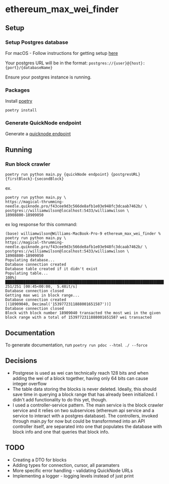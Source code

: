 # ethereum_max_wei_finder
## Setup
### Setup Postgres database
For macOS - Follow instructions for getting setup [here](https://postgresapp.com)

Your postgres URL will be in the format:
`postgres://{user}@{host}:{port}/{databaseName}`

Ensure your postgres instance is running.
### Packages
Install [poetry](https://python-poetry.org/docs/)

`poetry install`

### Generate QuickNode endpoint
Generate a [quicknode endpoint](https://www.quicknode.com/core-api)

## Running

### Run block crawler
`poetry run python main.py {quickNode endpoint} {postgresURL} {firstBlock}-{secondBlock}`

ex.
```
poetry run python main.py \
https://magical-thrumming-needle.quiknode.pro/f43cee9d3c566de8afb1e03e948fc3dcaab7462b/ \
postgres://williamwilson@localhost:5433/williamwilson \
18908800-18909050
```

ex log response for this command:
```
(base) williamwilson@Williams-MacBook-Pro-9 ethereum_max_wei_finder % poetry run python main.py \
https://magical-thrumming-needle.quiknode.pro/f43cee9d3c566de8afb1e03e948fc3dcaab7462b/ \
postgres://williamwilson@localhost:5433/williamwilson \
18908800-18909050
Populating database...
Database connection created
Database table created if it didn't exist
Populating table...
100%|█████████████████████████████████████████████████████████████████████████| 251/251 [00:45<00:00,  5.48it/s]
Database connection closed
Getting max wei in block range...
Database connection created
[(18909040, Decimal('1539772311888001651587'))]
Database connection closed
Block with block number 18909040 transacted the most wei in the given block range with a total of 1539772311888001651587 wei transacted
```

## Documentation
To generate documentation, run `poetry run pdoc --html ./ --force`

## Decisions
* Postgrese is used as wei can technically reach 128 bits and when adding the wei of a block together, having only 64 bits can cause integer overflow
* The table data storing the blocks is never deleted. Ideally, this should save time in querying a block range that has already been initialized. I didn't add functionality to do this yet, though.
* I used a controller-service pattern. The main service is the block crawler service and it relies on two subservices (ethereum api service and a service to interact with a postgres database). The controllers, invoked through main.py for now but could be transformmed into an API controller itself, are separated into one that populates the database with block info and one that queries that block info.

## TODO
* Creating a DTO for blocks
* Adding types for connection, cursor, all paramaters
* More specific error handling - validating QuickNode URLs
* Implementing a logger - logging levels instead of just print